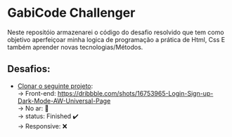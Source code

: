 # GabiCode Challenger

Neste repositóio armazenarei o código do desafio resolvido que tem como objetivo aperfeiçoar minha logica de programação a prática de Html, Css E também aprender novas tecnologias/Métodos.

## Desafios:
  - [Clonar o seguinte projeto](#):                                                    
       -> Front-end: https://dribbble.com/shots/16753965-Login-Sign-up-Dark-Mode-AW-Universal-Page                                                        
       -> No ar: 🚧                                                                
       -> status: Finished ✔️                                                        
       -> Responsive: ❌                                                                                   
